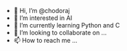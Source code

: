 - 👋 Hi, I’m @chodoraj
- 👀 I’m interested in AI
- 🌱 I’m currently learning Python and C
- 💞️ I’m looking to collaborate on ...
- 📫 How to reach me ...

<!---
chodoraj/chodoraj is a ✨ special ✨ repository because its `README.md` (this file) appears on your GitHub profile.
You can click the Preview link to take a look at your changes.
--->
